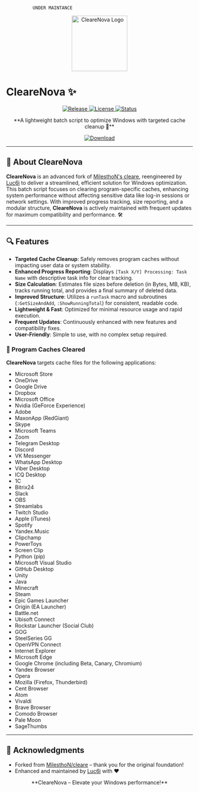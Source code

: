               UNDER MAINTANCE

<p align="center">
  <img src="" alt="CleareNova Logo" width="150"/>
</p>

# CleareNova ✨

<p align="center">
  <a href="https://github.com/Luc6i/CleareNova/releases">
    <img src="https://img.shields.io/github/v/release/Luc6i/CleareNova?color=green&style=flat-square" alt="Release">
  </a>
  <a href="https://github.com/Luc6i/CleareNova/blob/main/LICENSE">
    <img src="https://img.shields.io/github/license/Luc6i/CleareNova?color=blue&style=flat-square" alt="License">
  </a>
  <a href="https://github.com/Luc6i/CleareNova">
    <img src="https://img.shields.io/badge/Status-Active-brightgreen?style=flat-square" alt="Status">
  </a>
</p>

<p align="center">
  **A lightweight batch script to optimize Windows with targeted cache cleanup 🚀**
</p>

<p align="center">
  <a href="https://github.com/Luc6i/CleareNova/archive/refs/heads/main.zip">
    <img src="https://img.shields.io/badge/Download%20Now-Get%20Started-00C4B4?style=for-the-badge" alt="Download">
  </a>
</p>

---

## 🌟 About CleareNova

**CleareNova** is an advanced fork of [MilesthoN's cleare](https://github.com/milesthon/cleare), reengineered by [Luc6i](https://github.com/Luc6i) to deliver a streamlined, efficient solution for Windows optimization. This batch script focuses on clearing program-specific caches, enhancing system performance without affecting sensitive data like log-in sessions or network settings. With improved progress tracking, size reporting, and a modular structure, **CleareNova** is actively maintained with frequent updates for maximum compatibility and performance. 🛠️

---

## 🔍 Features

- **Targeted Cache Cleanup**: Safely removes program caches without impacting user data or system stability.
- **Enhanced Progress Reporting**: Displays `[Task X/Y] Processing: Task Name` with descriptive task info for clear tracking.
- **Size Calculation**: Estimates file sizes before deletion (in Bytes, MB, KB), tracks running total, and provides a final summary of deleted data.
- **Improved Structure**: Utilizes a `runTask` macro and subroutines (`:GetSizeAndAdd`, `:ShowRunningTotal`) for consistent, readable code.
- **Lightweight & Fast**: Optimized for minimal resource usage and rapid execution.
- **Frequent Updates**: Continuously enhanced with new features and compatibility fixes.
- **User-Friendly**: Simple to use, with no complex setup required.

### 🧹 Program Caches Cleared

**CleareNova** targets cache files for the following applications:

- Microsoft Store
- OneDrive
- Google Drive
- Dropbox
- Microsoft Office
- Nvidia (GeForce Experience)
- Adobe
- MaxonApp (RedGiant)
- Skype
- Microsoft Teams
- Zoom
- Telegram Desktop
- Discord
- VK Messenger
- WhatsApp Desktop
- Viber Desktop
- ICQ Desktop
- 1C
- Bitrix24
- Slack
- OBS
- Streamlabs
- Twitch Studio
- Apple (iTunes)
- Spotify
- Yandex.Music
- Clipchamp
- PowerToys
- Screen Clip
- Python (pip)
- Microsoft Visual Studio
- GitHub Desktop
- Unity
- Java
- Minecraft
- Steam
- Epic Games Launcher
- Origin (EA Launcher)
- Battle.net
- Ubisoft Connect
- Rockstar Launcher (Social Club)
- GOG
- SteelSeries GG
- OpenVPN Connect
- Internet Explorer
- Microsoft Edge
- Google Chrome (including Beta, Canary, Chromium)
- Yandex Browser
- Opera
- Mozilla (Firefox, Thunderbird)
- Cent Browser
- Atom
- Vivaldi
- Brave Browser
- Comodo Browser
- Pale Moon
- SageThumbs

---

## 🙌 Acknowledgments

- Forked from [MilesthoN/cleare](https://github.com/milesthon/cleare) – thank you for the original foundation!
- Enhanced and maintained by [Luc6i](https://github.com/Luc6i) with ❤️

<p align="center">
  **CleareNova – Elevate your Windows performance!**
</p>
